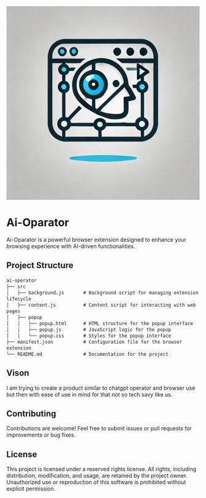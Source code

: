![Logo](logo.png)

# Ai-Oparator

Ai-Oparator is a powerful browser extension designed to enhance your browsing experience with AI-driven functionalities.


## Project Structure

```
ai-operator
├── src
│   ├── background.js       # Background script for managing extension lifecycle
│   ├── content.js          # Content script for interacting with web pages
│   ├── popup
│   │   ├── popup.html      # HTML structure for the popup interface
│   │   ├── popup.js        # JavaScript logic for the popup
│   │   └── popup.css       # Styles for the popup interface
├── manifest.json           # Configuration file for the browser extension
└── README.md               # Documentation for the project
```
## Vison
I am trying to create a product similar to chatgpt operator and browser use but then with ease of use in mind for that not so tech savy like us.
## Contributing

Contributions are welcome! Feel free to submit issues or pull requests for improvements or bug fixes.

## License

This project is licensed under a reserved rights license. All rights, including distribution, modification, and usage, are retained by the project owner. Unauthorized use or reproduction of this software is prohibited without explicit permission.

